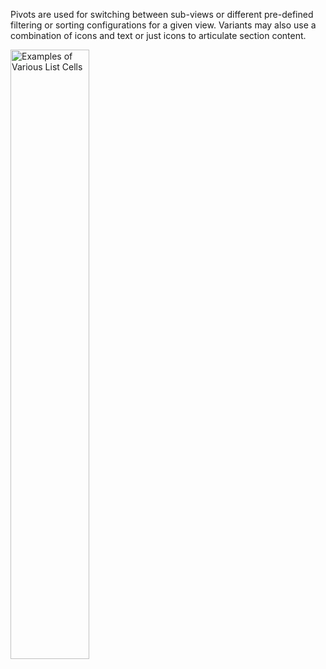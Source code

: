 Pivots are used for switching between sub-views or different pre-defined filtering or sorting configurations for a given view. Variants may also use a combination of icons and text or just icons to articulate section content.

<img src="https://static2.sharepointonline.com/files/fabric/fabric-website/images/controls/ios/Pivot/Pivot.png" alt="Examples of Various List Cells" style="width: 50%;" />
